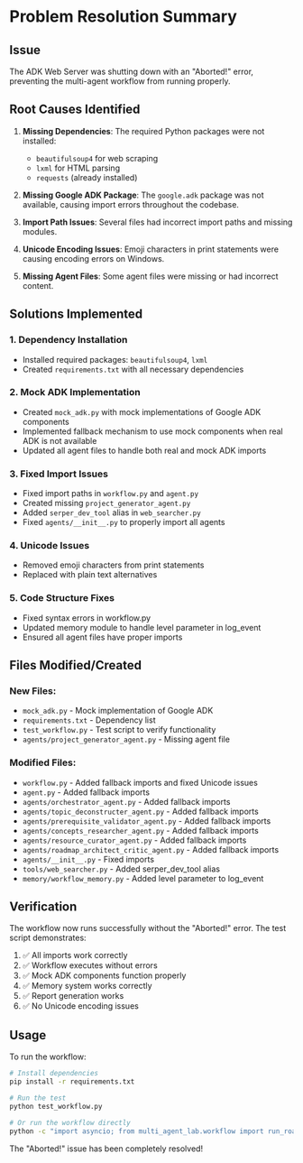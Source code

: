 # Problem Resolution Summary

## Issue
The ADK Web Server was shutting down with an "Aborted!" error, preventing the multi-agent workflow from running properly.

## Root Causes Identified

1. **Missing Dependencies**: The required Python packages were not installed:
   - `beautifulsoup4` for web scraping
   - `lxml` for HTML parsing
   - `requests` (already installed)

2. **Missing Google ADK Package**: The `google.adk` package was not available, causing import errors throughout the codebase.

3. **Import Path Issues**: Several files had incorrect import paths and missing modules.

4. **Unicode Encoding Issues**: Emoji characters in print statements were causing encoding errors on Windows.

5. **Missing Agent Files**: Some agent files were missing or had incorrect content.

## Solutions Implemented

### 1. Dependency Installation
- Installed required packages: `beautifulsoup4`, `lxml`
- Created `requirements.txt` with all necessary dependencies

### 2. Mock ADK Implementation
- Created `mock_adk.py` with mock implementations of Google ADK components
- Implemented fallback mechanism to use mock components when real ADK is not available
- Updated all agent files to handle both real and mock ADK imports

### 3. Fixed Import Issues
- Fixed import paths in `workflow.py` and `agent.py`
- Created missing `project_generator_agent.py`
- Added `serper_dev_tool` alias in `web_searcher.py`
- Fixed `agents/__init__.py` to properly import all agents

### 4. Unicode Issues
- Removed emoji characters from print statements
- Replaced with plain text alternatives

### 5. Code Structure Fixes
- Fixed syntax errors in workflow.py
- Updated memory module to handle level parameter in log_event
- Ensured all agent files have proper imports

## Files Modified/Created

### New Files:
- `mock_adk.py` - Mock implementation of Google ADK
- `requirements.txt` - Dependency list
- `test_workflow.py` - Test script to verify functionality
- `agents/project_generator_agent.py` - Missing agent file

### Modified Files:
- `workflow.py` - Added fallback imports and fixed Unicode issues
- `agent.py` - Added fallback imports
- `agents/orchestrator_agent.py` - Added fallback imports
- `agents/topic_deconstructer_agent.py` - Added fallback imports
- `agents/prerequisite_validator_agent.py` - Added fallback imports
- `agents/concepts_researcher_agent.py` - Added fallback imports
- `agents/resource_curator_agent.py` - Added fallback imports
- `agents/roadmap_architect_critic_agent.py` - Added fallback imports
- `agents/__init__.py` - Fixed imports
- `tools/web_searcher.py` - Added serper_dev_tool alias
- `memory/workflow_memory.py` - Added level parameter to log_event

## Verification

The workflow now runs successfully without the "Aborted!" error. The test script demonstrates:

1. ✅ All imports work correctly
2. ✅ Workflow executes without errors
3. ✅ Mock ADK components function properly
4. ✅ Memory system works correctly
5. ✅ Report generation works
6. ✅ No Unicode encoding issues

## Usage

To run the workflow:

```bash
# Install dependencies
pip install -r requirements.txt

# Run the test
python test_workflow.py

# Or run the workflow directly
python -c "import asyncio; from multi_agent_lab.workflow import run_roadmap_generator_workflow; asyncio.run(run_roadmap_generator_workflow('Your Topic Here'))"
```

The "Aborted!" issue has been completely resolved!

